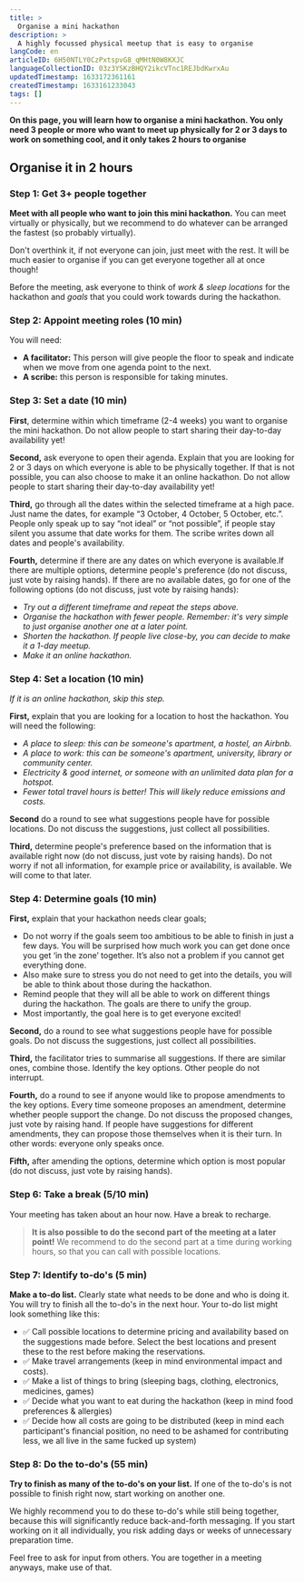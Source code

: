 ```yaml
---
title: >
  Organise a mini hackathon
description: >
  A highly focussed physical meetup that is easy to organise
langCode: en
articleID: 6H50NTLY0CzPxtspvG8_qMHtN0W8KXJC
languageCollectionID: 03z3YSKzBHQY2ikcVTnc1REJbdKwrxAu
updatedTimestamp: 1633172361161
createdTimestamp: 1633161233043
tags: []
---
```


**On this page, you will learn how to organise a mini hackathon. You only need 3 people or more who want to meet up physically for 2 or 3 days to work on something cool, and it only takes 2 hours to organise**

## **Organise it in 2 hours**

### Step 1: Get 3+ people together

**Meet with all people who want to join this mini hackathon.** You can meet virtually or physically, but we recommend to do whatever can be arranged the fastest (so probably virtually).

Don't overthink it, if not everyone can join, just meet with the rest. It will be much easier to organise if you can get everyone together all at once though!

Before the meeting, ask everyone to think of _work & sleep locations_ for the hackathon and _goals_ that you could work towards during the hackathon.

### Step 2: Appoint meeting roles (10 min)

You will need:

-   **A facilitator:** This person will give people the floor to speak and indicate when we move from one agenda point to the next.
-   **A scribe:** this person is responsible for taking minutes.

### Step 3: Set a date (10 min)

**First**, determine within which timeframe (2-4 weeks) you want to organise the mini hackathon. Do not allow people to start sharing their day-to-day availability yet!

**Second,** ask everyone to open their agenda. Explain that you are looking for 2 or 3 days on which everyone is able to be physically together. If that is not possible, you can also choose to make it an online hackathon. Do not allow people to start sharing their day-to-day availability yet!

**Third,** go through all the dates within the selected timeframe at a high pace. Just name the dates, for example “3 October, 4 October, 5 October, etc.”. People only speak up to say “not ideal” or “not possible”, if people stay silent you assume that date works for them. The scribe writes down all dates and people's availability.

**Fourth,** determine if there are any dates on which everyone is available.If there are multiple options, determine people's preference (do not discuss, just vote by raising hands). If there are no available dates, go for one of the following options (do not discuss, just vote by raising hands):

-   _Try out a different timeframe and repeat the steps above._
-   _Organise the hackathon with fewer people. Remember: it's very simple to just organise another one at a later point._
-   _Shorten the hackathon. If people live close-by, you can decide to make it a 1-day meetup._
-   _Make it an online hackathon._

### Step 4: Set a location (10 min)

_If it is an online hackathon, skip this step._

**First,** explain that you are looking for a location to host the hackathon. You will need the following:

-   _A place to sleep: this can be someone's apartment, a hostel, an Airbnb._
-   _A place to work: this can be someone's apartment, university, library or community center._
-   _Electricity & good internet, or someone with an unlimited data plan for a hotspot._
-   _Fewer total travel hours is better! This will likely reduce emissions and costs._

**Second** do a round to see what suggestions people have for possible locations. Do not discuss the suggestions, just collect all possibilities.

**Third,** determine people's preference based on the information that is available right now (do not discuss, just vote by raising hands). Do not worry if not all information, for example price or availability, is available. We will come to that later.

### Step 4: Determine goals (10 min)

**First,** explain that your hackathon needs clear goals;

-   Do not worry if the goals seem too ambitious to be able to finish in just a few days. You will be surprised how much work you can get done once you get ‘in the zone’ together. It’s also not a problem if you cannot get everything done.
-   Also make sure to stress you do not need to get into the details, you will be able to think about those during the hackathon.
-   Remind people that they will all be able to work on different things during the hackathon. The goals are there to unify the group.
-   Most importantly, the goal here is to get everyone excited!

**Second,** do a round to see what suggestions people have for possible goals. Do not discuss the suggestions, just collect all possibilities.

**Third,** the facilitator tries to summarise all suggestions. If there are similar ones, combine those. Identify the key options. Other people do not interrupt.

**Fourth,** do a round to see if anyone would like to propose amendments to the key options. Every time someone proposes an amendment, determine whether people support the change. Do not discuss the proposed changes, just vote by raising hand. If people have suggestions for different amendments, they can propose those themselves when it is their turn. In other words: everyone only speaks once.

**Fifth,** after amending the options, determine which option is most popular (do not discuss, just vote by raising hands).

### Step 6: Take a break (5/10 min)

Your meeting has taken about an hour now. Have a break to recharge.

> **It is also possible to do the second part of the meeting at a later point!** We recommend to do the second part at a time during working hours, so that you can call with possible locations.

### Step 7: Identify to-do's (5 min)

**Make a to-do list.** Clearly state what needs to be done and who is doing it. You will try to finish all the to-do's in the next hour. Your to-do list might look something like this:

-   ✅ Call possible locations to determine pricing and availability based on the suggestions made before. Select the best locations and present these to the rest before making the reservations.
-   ✅ Make travel arrangements (keep in mind environmental impact and costs).
-   ✅ Make a list of things to bring (sleeping bags, clothing, electronics, medicines, games)
-   ✅ Decide what you want to eat during the hackathon (keep in mind food preferences & allergies)
-   ✅ Decide how all costs are going to be distributed (keep in mind each participant's financial position, no need to be ashamed for contributing less, we all live in the same fucked up system)

### Step 8: Do the to-do's (55 min)

**Try to finish as many of the to-do's on your list.** If one of the to-do's is not possible to finish right now, start working on another one.

We highly recommend you to do these to-do's while still being together, because this will significantly reduce back-and-forth messaging. If you start working on it all individually, you risk adding days or weeks of unnecessary preparation time.

Feel free to ask for input from others. You are together in a meeting anyways, make use of that.